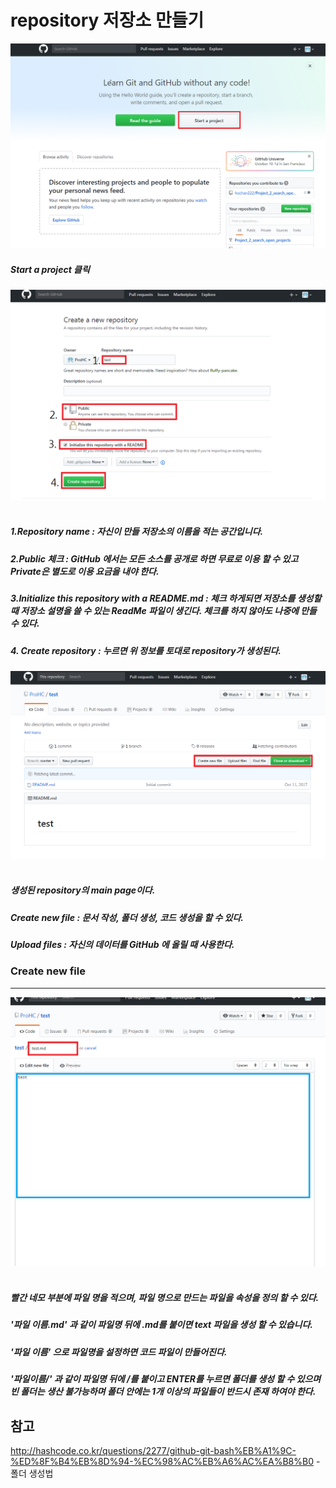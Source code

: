 # repository 저장소 만들기 
![screensh](./img/25.PNG)
##### Start a project 클릭  
![screensh](./img/5.PNG)  

##### 1.Repository name : 자신이 만들 저장소의 이름을 적는 공간입니다.   
##### 2.Public 체크 : GitHub 에서는 모든 소스를 공개로 하면 무료로 이용 할 수 있고 Private은 별도로 이용 요금을 내야 한다.  
##### 3.Initialize this repository with a README.md : 체크 하게되면 저장소를 생성할때 저장소 설명을 쓸 수 있는 ReadMe 파일이 생긴다. 체크를 하지 않아도 나중에 만들 수 있다.  
##### 4. Create repository : 누르면 위 정보를 토대로 repository가 생성된다.   

![screensh](./img/6.PNG)  

##### 생성된 repository의 main page이다.
##### Create new file : 문서 작성, 폴더 생성, 코드 생성을 할 수 있다.  
##### Upload files : 자신의 데이터를 GitHub 에 올릴 때 사용한다.  

### Create new file  
-------------------  
![screensh](./img/7.PNG)  

##### 빨간 네모 부분에 파일 명을 적으며, 파일 명으로 만드는 파일을 속성을 정의 할 수 있다.  
##### '파일 이름.md' 과 같이 파일명 뒤에 .md를 붙이면 text 파일을 생성 할 수 있습니다.  
##### '파일 이름' 으로 파일명을 설정하면 코드 파일이 만들어진다.
##### '파일이름/' 과 같이 파일명 뒤에 /를 붙이고 ENTER를 누르면 폴더를 생성 할 수 있으며 빈 폴더는 생산 불가능하며 폴더 안에는 1개 이상의 파일들이 반드시 존재 하여야 한다.




## 참고 
http://hashcode.co.kr/questions/2277/github-git-bash%EB%A1%9C-%ED%8F%B4%EB%8D%94-%EC%98%AC%EB%A6%AC%EA%B8%B0 - 폴더 생성법

